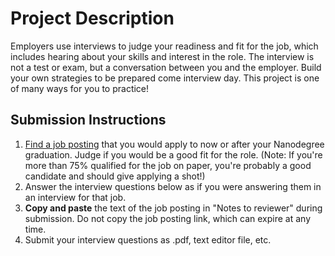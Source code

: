 # Project Description

Employers use interviews to judge your readiness and fit for the job, which includes hearing about your skills and interest in the role. The interview is not a test or exam, but a conversation between you and the employer. Build your own strategies to be prepared come interview day. This project is one of many ways for you to practice!

## Submission Instructions
1. [Find a job posting](https://career-resource-center.udacity.com/job-boards) that you would apply to now or after your Nanodegree graduation. Judge if you would be a good fit for the role. (Note: If you're more than 75% qualified for the job on paper, you're probably a good candidate and should give applying a shot!)
2. Answer the interview questions below as if you were answering them in an interview for that job.
3. **Copy and paste** the text of the job posting in "Notes to reviewer" during submission. Do not copy the job posting link, which can expire at any time.
4. Submit your interview questions as .pdf, text editor file, etc.
